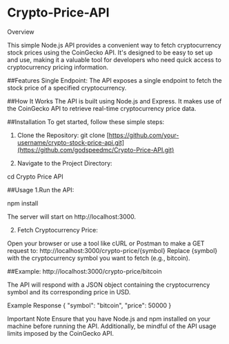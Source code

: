 # Crypto-Price-API
Overview

This simple Node.js API provides a convenient way to fetch cryptocurrency stock prices using the CoinGecko API. It's designed to be easy to set up and use, making it a valuable tool for developers who need quick access to cryptocurrency pricing information.

##Features
Single Endpoint: The API exposes a single endpoint to fetch the stock price of a specified cryptocurrency.

##How It Works
The API is built using Node.js and Express. It makes use of the CoinGecko API to retrieve real-time cryptocurrency price data.

##Installation
To get started, follow these simple steps:

1. Clone the Repository:
git clone [https://github.com/your-username/crypto-stock-price-api.git](https://github.com/godspeedmc/Crypto-Price-API.git)

2. Navigate to the Project Directory:
   
cd Crypto Price API

##Usage
1.Run the API:

npm install

The server will start on http://localhost:3000.

2. Fetch Cryptocurrency Price:

Open your browser or use a tool like cURL or Postman to make a GET request to:
http://localhost:3000/crypto-price/{symbol}
Replace {symbol} with the cryptocurrency symbol you want to fetch (e.g., bitcoin).

##Example:
http://localhost:3000/crypto-price/bitcoin

The API will respond with a JSON object containing the cryptocurrency symbol and its corresponding price in USD.

Example Response
{
  "symbol": "bitcoin",
  "price": 50000
}


Important Note
Ensure that you have Node.js and npm installed on your machine before running the API. Additionally, be mindful of the API usage limits imposed by the CoinGecko API.


